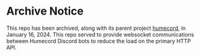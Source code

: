 # Archive Notice
This repo has been archived, along with its parent project [humecord](https://github.com/humeman/humecord), in January 16, 2024. This repo served to provide websocket communications between Humecord Discord bots to reduce the load on the primary HTTP API.

